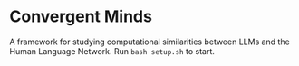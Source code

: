 # Convergent Minds
A framework for studying computational similarities between LLMs and the Human Language Network.
Run `bash setup.sh` to start.